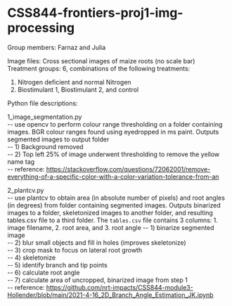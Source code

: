 # CSS844-frontiers-proj1-img-processing
Group members: Farnaz and Julia

Image files: Cross sectional images of maize roots (no scale bar)\
Treatment groups: 6, combinations of the following treatments:
1. Nitrogen deficient and normal Nitrogen
2. Biostimulant 1, Biostimulant 2, and control

Python file descriptions:

1_image_segmentation.py \
-- use opencv to perform colour range thresholding on a folder containing images. BGR colour ranges found using eyedropped in ms paint. Outputs segmented images to output folder \
-- 1) Background removed \
-- 2) Top left 25% of image underwent thresholding to remove the yellow name tag \
-- reference: https://stackoverflow.com/questions/72062001/remove-everything-of-a-specific-color-with-a-color-variation-tolerance-from-an 

2_plantcv.py \
-- use plantcv to obtain area (in absolute number of pixels) and root angles (in degrees) from folder containing segmented images. Outputs binarized images to a folder, skeletonized images to another folder, and resulting tables.csv file to a third folder. The `tables.csv` file contains 3 columns: 1. image filename, 2. root area, and 3. root angle
-- 1) binarize segmented image \
-- 2) blur small objects and fill in holes (improves skeletonize) \
-- 3) crop mask to focus on lateral root growth \
-- 4) skeletonize \
-- 5) identify branch and tip points \
-- 6) calculate root angle \
-- 7) calculate area of uncropped, binarized image from step 1 \
-- reference: https://github.com/nrt-impacts/CSS844-module3-Hollender/blob/main/2021-4-16_2D_Branch_Angle_Estimation_JK.ipynb 
